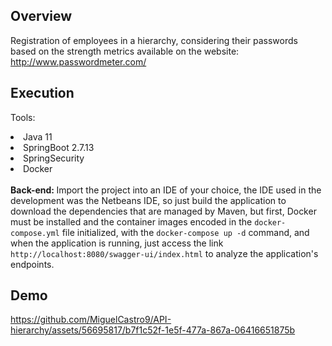 ## Overview

Registration of employees in a hierarchy, considering their passwords based on the strength metrics available on the website: http://www.passwordmeter.com/

## Execution

Tools:
<li> Java 11 </li>
<li> SpringBoot 2.7.13 </li>
<li> SpringSecurity </li>
<li> Docker </li>
<br>
<strong>Back-end: </strong>
Import the project into an IDE of your choice, the IDE used in the development was the Netbeans IDE, 
so just build the application to download the dependencies that are managed by Maven,
but first, Docker must be installed and the container images encoded in the <code>docker-compose.yml</code> file initialized, 
with the <code>docker-compose up -d</code> command, and when the application is running, just access the link <code>http://localhost:8080/swagger-ui/index.html</code> to analyze the application's endpoints.

## Demo

https://github.com/MiguelCastro9/API-hierarchy/assets/56695817/b7f1c52f-1e5f-477a-867a-06416651875b
